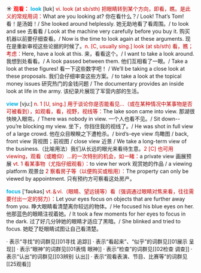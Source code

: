 ☀ <font color="red">**观看：**</font>
<font color="sky blue">**look**</font> [lʊk] 
<font color="#c00000">vi. look (at sb/sth) 把眼睛转到某个方向，即看，瞧。是此义的常规用词：</font>What are you looking at? 你在看什么？/ Look! That’s Tom! 看！是汤姆！/ She looked around helplessly. 她无助地看了看周围。/ to look and see 去看看 / Look at the machine very carefully before you buy it. 购买机器以前要仔细查看。/ Now is the time to look again at these arguments. 现在是重新审视这些论据的时候了。<font color="#c00000">n. [C, usually sing.] look (at sb/sth) 看，瞧；考虑：</font>Here, have a look at this. 来，看看这个。/ I want to take a look around. 我想到处看看。/ A look passed between them. 他们互相看了一眼。/ Take a look at these figures! 看一下这些数字吧！ / We’ll be taking a close look at these proposals. 我们会仔细审查这些方案。/ to take a look at the topical money issues 研究热门的金钱问题 / The documentary provides an inside look at life in the army. 该纪录片展现了军营内部的生活。

<font color="sky blue">**view**</font> [vju:] 
<font color="#c00000">n. 1 [U, sing.] 用于谈论你是否能看见…（或在某种情况中某事物是否可被看到），如观看，看，视野，视线等：</font>The lake soon came into view. 那湖很快映入眼帘。/ There was nobody in view. 一个人也看不见。/ Sit down--you’re blocking my view. 坐下，你挡住我的视线了。/ He was shot in full view of a large crowd. 他在众目睽睽之下遭枪杀。/ bird’s-eye view 鸟瞰图 / back, front view 背视图；前视图 / close view 近景 / We take a long-term view of the business.（比喻用法）我们从长远的眼光来看待生意。<font color="#c00000">2 [C] 也可用viewing，观看（或瞻仰）…的一次特别的机会，如一睹：</font>a private view 画展预展 <font color="#c00000">vt. 1 看某事物（尤指仔细观看）：</font>to view her work 观赏她的作品 / a viewing platform 观景台 <font color="#c00000">2 察看房子等（以便购买或租用）：</font>The property can only be viewed by appointment. 只有预约方可察看这处房产。

<font color="sky blue">**focus**</font> ['fəʊkəs] 
<font color="#c00000">vt.＆vi.（眼睛、望远镜等）看（强调通过眼睛对焦来看，往往需要付出一定的努力）：</font>Let your eyes focus on objects that are further away from you. 睁大眼睛看清楚离你较远的物体。/ He focused his blue eyes on her. 他那蓝色的眼睛注视着她。/ It took a few moments for her eyes to focus in the dark. 过了好几分钟她的眼睛才适应了黑暗。/ She blinked and tried to focus. 她眨了眨眼睛试图让自己看清楚。

· 表示“寻找”的词群见[[01寻找 追踪]]
· 表示“看起来”、“似乎”的词群见[[01展示 呈现]]
· 表示“眼神”的词群见[[01表情 眼神]]
· 表示“检查”的词群见[[02检查 调查]]
· 表示“认出”的词群见[[03辨别 认出]]
· 表示“观看表演、节目、比赛等”的词群见[[25观看]]
